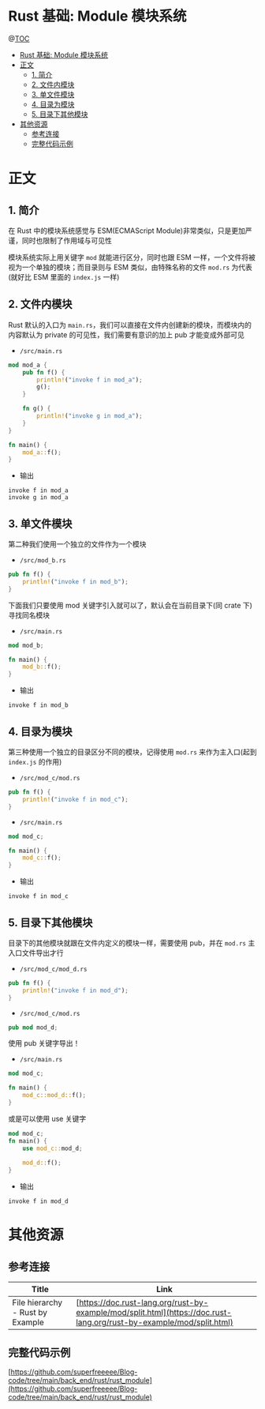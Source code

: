 # Rust 基础: Module 模块系统

@[TOC](文章目录)

<!-- TOC -->

- [Rust 基础: Module 模块系统](#rust-基础-module-模块系统)
- [正文](#正文)
  - [1. 简介](#1-简介)
  - [2. 文件内模块](#2-文件内模块)
  - [3. 单文件模块](#3-单文件模块)
  - [4. 目录为模块](#4-目录为模块)
  - [5. 目录下其他模块](#5-目录下其他模块)
- [其他资源](#其他资源)
  - [参考连接](#参考连接)
  - [完整代码示例](#完整代码示例)

<!-- /TOC -->

# 正文

## 1. 简介

在 Rust 中的模块系统感觉与 ESM(ECMAScript Module)非常类似，只是更加严谨，同时也限制了作用域与可见性

模块系统实际上用关键字 `mod` 就能进行区分，同时也跟 ESM 一样，一个文件将被视为一个单独的模块；而目录则与 ESM 类似，由特殊名称的文件 `mod.rs` 为代表(就好比 ESM
 里面的 `index.js` 一样)

## 2. 文件内模块

Rust 默认的入口为 `main.rs`，我们可以直接在文件内创建新的模块，而模块内的内容默认为 private 的可见性，我们需要有意识的加上 pub 才能变成外部可见

- `/src/main.rs`

```rust
mod mod_a {
    pub fn f() {
        println!("invoke f in mod_a");
        g();
    }

    fn g() {
        println!("invoke g in mod_a");
    }
}

fn main() {
    mod_a::f();
}
```

- 输出

```
invoke f in mod_a
invoke g in mod_a
```

## 3. 单文件模块

第二种我们使用一个独立的文件作为一个模块

- `/src/mod_b.rs`

```rust
pub fn f() {
    println!("invoke f in mod_b");
}
```

下面我们只要使用 mod 关键字引入就可以了，默认会在当前目录下(同 crate 下)寻找同名模块

- `/src/main.rs`

```rust
mod mod_b;

fn main() {
    mod_b::f();
}
```

- 输出

```
invoke f in mod_b
```

## 4. 目录为模块

第三种使用一个独立的目录区分不同的模块，记得使用 `mod.rs` 来作为主入口(起到 `index.js` 的作用)

- `/src/mod_c/mod.rs`

```rust
pub fn f() {
    println!("invoke f in mod_c");
}
```

- `/src/main.rs`

```rust
mod mod_c;

fn main() {
    mod_c::f();
}
```

- 输出

```
invoke f in mod_c
```

## 5. 目录下其他模块

目录下的其他模块就跟在文件内定义的模块一样，需要使用 pub，并在 `mod.rs` 主入口文件导出才行

- `/src/mod_c/mod_d.rs`

```rust
pub fn f() {
    println!("invoke f in mod_d");
}
```

- `/src/mod_c/mod.rs`

```rust
pub mod mod_d;
```

使用 pub 关键字导出！

- `/src/main.rs`

```rust
mod mod_c;

fn main() {
    mod_c::mod_d::f();
}
```

或是可以使用 use 关键字

```rust
mod mod_c;
fn main() {
    use mod_c::mod_d;
    
    mod_d::f();
}
```

- 输出

```
invoke f in mod_d
```

# 其他资源

## 参考连接

| Title                            | Link                                                                                                                 |
| -------------------------------- | -------------------------------------------------------------------------------------------------------------------- |
| File hierarchy - Rust by Example | [https://doc.rust-lang.org/rust-by-example/mod/split.html](https://doc.rust-lang.org/rust-by-example/mod/split.html) |

## 完整代码示例

[https://github.com/superfreeeee/Blog-code/tree/main/back_end/rust/rust_module](https://github.com/superfreeeee/Blog-code/tree/main/back_end/rust/rust_module)
